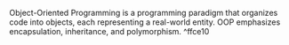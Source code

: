 Object-Oriented Programming is a programming paradigm that organizes code into objects, each representing a real-world entity. OOP emphasizes encapsulation, inheritance, and polymorphism. ^ffce10